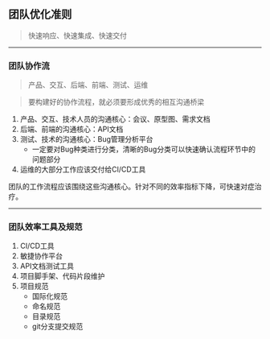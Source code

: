 ## 团队优化准则

> 快速响应、快速集成、快速交付

----
### 团队协作流

> 产品、交互、后端、前端、测试、运维

> 要构建好的协作流程，就必须要形成优秀的相互沟通桥梁

1. 产品、交互、技术人员的沟通核心：会议、原型图、需求文档
2. 后端、前端的沟通核心：API文档
3. 测试、技术的沟通核心：Bug管理分析平台
    - 一定要对Bug种类进行分类，清晰的Bug分类可以快速确认流程环节中的问题部分
4. 运维的大部分工作应该交付给CI/CD工具

团队的工作流程应该围绕这些沟通核心。针对不同的效率指标下降，可快速对症治疗。

----
### 团队效率工具及规范

1.  CI/CD工具
2. 敏捷协作平台
3. API文档测试工具
4. 项目脚手架、代码片段维护
4. 项目规范
    - 国际化规范
    - 命名规范
    - 目录规范
    - git分支提交规范